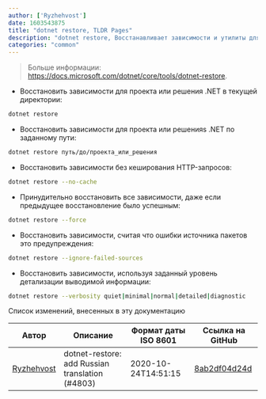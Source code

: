 ```yaml
---
author: ['Ryzhehvost']
date: 1603543875
title: "dotnet restore, TLDR Pages"
description: "dotnet restore, Восстанавливает зависимости и утилиты для проекта .NET."
categories: "common"
---
```

> Больше информации: <https://docs.microsoft.com/dotnet/core/tools/dotnet-restore>.

- Восстановить зависимости для проекта или решения .NET в текущей директории:

```bash
dotnet restore
```

- Восстановить зависимости для проекта или решенияs .NET по заданному пути:

```bash
dotnet restore путь/до/проекта_или_решения
```

- Восстановить зависимости без кеширования HTTP-запросов:

```bash
dotnet restore --no-cache
```

- Принудительно восстановить все зависимости, даже если предыдущее восстановление было успешным:

```bash
dotnet restore --force
```

- Восстановить зависимости, считая что ошибки источника пакетов это предупреждения:

```bash
dotnet restore --ignore-failed-sources
```

- Восстановить зависимости, используя заданный уровень детализации выводимой информации:

```bash
dotnet restore --verbosity quiet|minimal|normal|detailed|diagnostic
```
Список изменений, внесенных в эту документацию


Автор | Описание | Формат даты ISO 8601 | Ссылка на GitHub
------|-----|-----|-----
[Ryzhehvost](mailto:kotlyar.andrey@gmail.com) | dotnet-restore: add Russian translation (#4803) | 2020-10-24T14:51:15 | [8ab2df04d24d](https://github.com/tldr-pages/tldr/commit/8ab2df04d24d1eb172481dd76dd60e6453a6849f)

